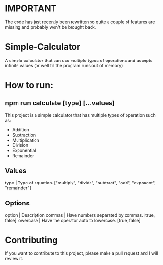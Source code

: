 # IMPORTANT
The code has just recently been rewritten so quite a couple of features are missing and probably won't be brought back.

# Simple-Calculator
A simple calculator that can use multiple types of operations and accepts infinite values (or well till the program runs out of memory)

# How to run:
## npm run calculate [type] [...values]

This project is a simple calculator that has multiple types of operation such as:
  * Addition
  * Subtraction
  * Multiplication
  * Division
  * Exponential
  * Remainder

## Values
type | Type of equation. ["multiply", "divide", "subtract", "add", "exponent", "remainder"]
## Options
option | Description
commas | Have numbers separated by commas. [true, false]
lowercase | Have the operator auto to lowercase. [true, false]

# Contributing
If you want to contribute to this project, please make a pull request and I will review it.
